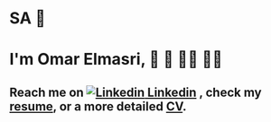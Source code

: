 # SA 👋

# I'm Omar Elmasri, 🕌 🕋 🧑‍🔧 🧑‍💻
## Reach me on [![Linkedin](https://i.stack.imgur.com/gVE0j.png) Linkedin](https://www.linkedin.com/masriomarm)&nbsp;, check my [resume](https://masriomarm.github.io/resources/Resume-Omar-Mahmoud.pdf), or a more detailed [CV](https://masriomarm.github.io/resources/CV-Omar-Mahmoud.pdf).
<!-- [![GitHub](https://i.stack.imgur.com/tskMh.png) masriomarm](https://github.com/masriomarm)
              
              


<!--
**masriomarm/masriomarm** is a ✨ _special_ ✨ repository because its `README.md` (this file) appears on your GitHub profile.

Here are some ideas to get you started:

- 🔭 I’m currently working on ...
- 🌱 I’m currently learning ...
- 👯 I’m looking to collaborate on ...
- 🤔 I’m looking for help with ...
- 💬 Ask me about ...
- 📫 How to reach me: ...
- 😄 Pronouns: ...
- ⚡ Fun fact: ...
-->
